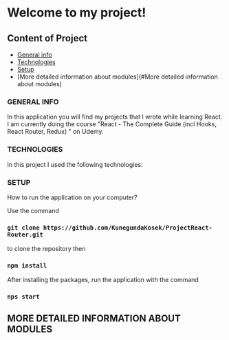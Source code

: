 # Welcome to my project!

## Content of Project

- [General info](#general-info)
- [Technologies](#technologies)
- [Setup](#Setup)
- [More detailed information about modules](#More detailed information about modules)

### GENERAL INFO

In this application you will find my projects that I wrote while learning React. I am currently doing the course "React - The Complete Guide (incl Hooks, React Router, Redux)
" on Udemy.

### TECHNOLOGIES

In this project I used the following technologies:

### SETUP

How to run the application on your computer?

Use the command

### `git clone https://github.com/KunegundaKosek/ProjectReact-Router.git`

to clone the repository then

### `npm install`

After installing the packages, run the application with the command

### `nps start`

## MORE DETAILED INFORMATION ABOUT MODULES
